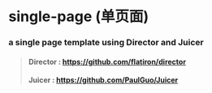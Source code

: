 # single-page (单页面)
### a single page template using Director and Juicer

> #### Director :   https://github.com/flatiron/director
> #### Juicer   :   https://github.com/PaulGuo/Juicer